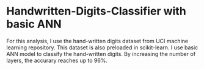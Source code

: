 # Handwritten-Digits-Classifier with basic ANN
For this analysis, I use the hand-written digits dataset from UCI machine learning repository. This dataset is also preloaded in scikit-learn. I use basic ANN model to classify the hand-written digits. By increasing the number of layers, the accurary reaches up to 96%.
